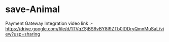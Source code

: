 # save-Animal
Payment Gateway Integration
video link :-https://drive.google.com/file/d/1TVqZSjBS6vBY8I9ZTb0lDDryQmnMuSaL/view?usp=sharing
